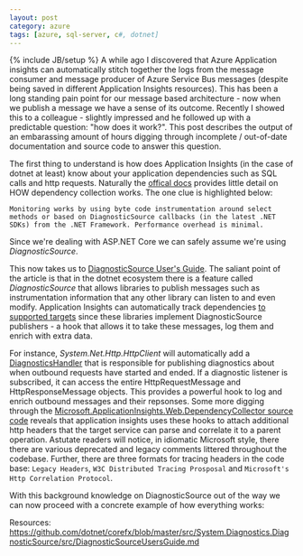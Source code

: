 ```yaml
---
layout: post
category: azure
tags: [azure, sql-server, c#, dotnet]
---
```

{% include JB/setup %}
A while ago I discovered that Azure Application insights can automatically stitch together the logs from the message consumer and message producer of Azure Service Bus messages (despite being saved in different Application Insights resources). This has been a long standing pain point for our message based architecture - now when we publish a message we have a sense of its outcome. Recently I showed this to a colleague - slightly impressed and he followed up with a predictable question: "how does it work?". This post describes the output of an embarassing amount of hours digging through incomplete / out-of-date documentation and source code to answer this question.

The first thing to understand is how does Application Insights (in the case of dotnet at least) know about your application dependencies such as SQL calls and http requests. Naturally the [offical docs](https://docs.microsoft.com/en-us/azure/azure-monitor/app/auto-collect-dependencies) provides little detail on HOW dependency collection works. The one clue is highlighted below:
```
Monitoring works by using byte code instrumentation around select methods or based on DiagnosticSource callbacks (in the latest .NET SDKs) from the .NET Framework. Performance overhead is minimal.
```
Since we're dealing with ASP.NET Core we can safely assume we're using *DiagnosticSource*.

This now takes us to [DiagnosticSource User's Guide](https://github.com/dotnet/corefx/blob/master/src/System.Diagnostics.DiagnosticSource/src/DiagnosticSourceUsersGuide.md). The saliant point of the article is that in the dotnet ecosystem there is a feature called *DiagnosticSource* that allows libraries to publish messages such as instrumentation information that any other library can listen to and even modify. Application Insights can automatically track dependencies [to supported targets](https://docs.microsoft.com/en-us/azure/azure-monitor/app/auto-collect-dependencies) since these libraries implement DiagnosticSource publishers - a hook that allows it to take these messages, log them and enrich with extra data.

For instance, *System.Net.Http.HttpClient* will automatically add a [DiagnosticsHandler](https://github.com/dotnet/corefx/blob/master/src/System.Net.Http/src/System/Net/Http/DiagnosticsHandler.cs#L54) that is responsible for publishing diagnostics about when outbound requests have started and ended. If a diagnostic listener is subscribed, it can access the entire HttpRequestMessage and HttpResponseMessage objects. This provides a powerful hook to log and enrich outbound messages and their repsonses. Some more digging through the
[Microsoft.ApplicationInsights.Web.DependencyCollector source code](https://github.com/Microsoft/ApplicationInsights-dotnet-server/blob/develop/Src/DependencyCollector/Shared/HttpCoreDiagnosticSourceListener.cs#L336) reveals that application insights uses these hooks to attach additional http headers that the target service can parse and correlate it to a parent operation. Astutate readers will notice, in idiomatic Microsoft style, there there are various deprecated and legacy comments littered throughout the codebase. Further, there are three formats for tracing headers in the code base: `Legacy Headers`, `W3C Distributed Tracing Prosposal` and `Microsoft's Http Correlation Protocol`.

With this background knowledge on DiagnosticSource out of the way we can now proceed with a concrete example of how everything works:


Resources:
https://github.com/dotnet/corefx/blob/master/src/System.Diagnostics.DiagnosticSource/src/DiagnosticSourceUsersGuide.md



